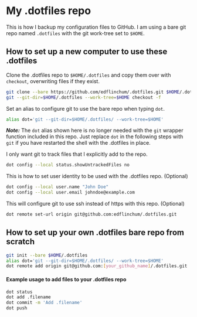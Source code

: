 # My .dotfiles repo

This is how I backup my configuration files to GitHub.
I am using a bare git repo named `.dotfiles` with the git work-tree set to `$HOME`.

## How to set up a new computer to use these .dotfiles

Clone the .dotfiles repo to `$HOME/.dotfiles` and copy them over with `checkout`, overwriting files if they exist.
```sh
git clone --bare https://github.com/edflinchum/.dotfiles.git $HOME/.dotfiles
git --git-dir=$HOME/.dotfiles --work-tree=$HOME checkout -f
```

Set an alias to configure git to use the bare repo when typing `dot`.
```sh
alias dot='git --git-dir=$HOME/.dotfiles/ --work-tree=$HOME'
```
***Note:*** The `dot` alias shown here is no longer needed with the `git` wrapper function included in this repo. Just replace `dot` in the following steps with `git` if you have restarted the shell with the .dotfiles in place.

I only want git to track files that I explicitly add to the repo.
```sh
dot config --local status.showUntrackedFiles no
```

This is how to set user identity to be used with the .dotfiles repo. (Optional)
```sh
dot config --local user.name "John Doe"
dot config --local user.email johndoe@example.com
```

This will configure git to use ssh instead of https with this repo. (Optional)
```sh
dot remote set-url origin git@github.com:edflinchum/.dotfiles.git
```

## How to set up your own .dotfiles bare repo from scratch

```sh
git init --bare $HOME/.dotfiles
alias dot='git --git-dir=$HOME/.dotfiles/ --work-tree=$HOME'
dot remote add origin git@github.com:[your_github_name]/.dotfiles.git
```
#### Example usage to add files to your .dotfiles repo

```sh
dot status
dot add .filename
dot commit -m 'Add .filename'
dot push
```
